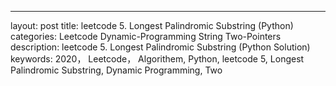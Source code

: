 ---
layout: post
title: leetcode 5. Longest Palindromic Substring (Python)
categories: Leetcode Dynamic-Programming String Two-Pointers
description: leetcode 5. Longest Palindromic Substring (Python Solution)
keywords: 2020， Leetcode， Algorithem, Python, leetcode 5, Longest Palindromic Substring, Dynamic Programming, Two 